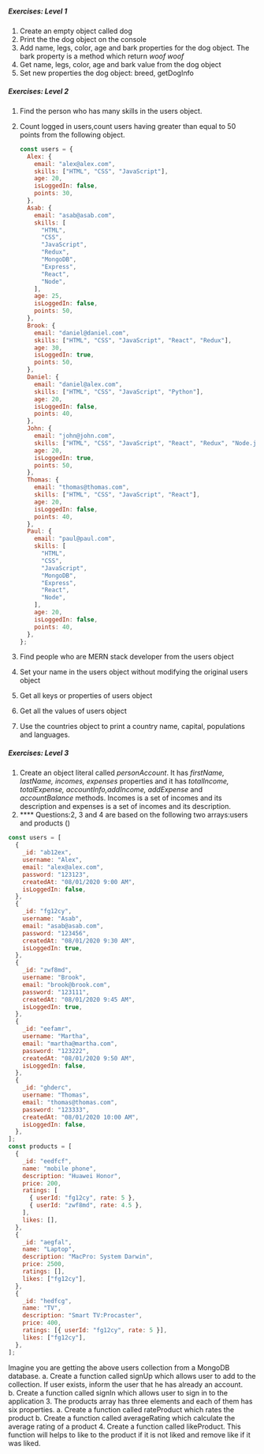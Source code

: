 ##### Exercises: Level 1

1. Create an empty object called dog
1. Print the the dog object on the console
1. Add name, legs, color, age and bark properties for the dog object. The bark property is a method which return _woof woof_
1. Get name, legs, color, age and bark value from the dog object
1. Set new properties the dog object: breed, getDogInfo

##### Exercises: Level 2

1. Find the person who has many skills in the users object.
1. Count logged in users,count users having greater than equal to 50 points from the following object.

   ```js
   const users = {
     Alex: {
       email: "alex@alex.com",
       skills: ["HTML", "CSS", "JavaScript"],
       age: 20,
       isLoggedIn: false,
       points: 30,
     },
     Asab: {
       email: "asab@asab.com",
       skills: [
         "HTML",
         "CSS",
         "JavaScript",
         "Redux",
         "MongoDB",
         "Express",
         "React",
         "Node",
       ],
       age: 25,
       isLoggedIn: false,
       points: 50,
     },
     Brook: {
       email: "daniel@daniel.com",
       skills: ["HTML", "CSS", "JavaScript", "React", "Redux"],
       age: 30,
       isLoggedIn: true,
       points: 50,
     },
     Daniel: {
       email: "daniel@alex.com",
       skills: ["HTML", "CSS", "JavaScript", "Python"],
       age: 20,
       isLoggedIn: false,
       points: 40,
     },
     John: {
       email: "john@john.com",
       skills: ["HTML", "CSS", "JavaScript", "React", "Redux", "Node.js"],
       age: 20,
       isLoggedIn: true,
       points: 50,
     },
     Thomas: {
       email: "thomas@thomas.com",
       skills: ["HTML", "CSS", "JavaScript", "React"],
       age: 20,
       isLoggedIn: false,
       points: 40,
     },
     Paul: {
       email: "paul@paul.com",
       skills: [
         "HTML",
         "CSS",
         "JavaScript",
         "MongoDB",
         "Express",
         "React",
         "Node",
       ],
       age: 20,
       isLoggedIn: false,
       points: 40,
     },
   };
   ```

1. Find people who are MERN stack developer from the users object
1. Set your name in the users object without modifying the original users object
1. Get all keys or properties of users object
1. Get all the values of users object
1. Use the countries object to print a country name, capital, populations and languages.

##### Exercises: Level 3

1. Create an object literal called _personAccount_. It has _firstName, lastName, incomes, expenses_ properties and it has _totalIncome, totalExpense, accountInfo,addIncome, addExpense_ and _accountBalance_ methods. Incomes is a set of incomes and its description and expenses is a set of incomes and its description.
2. \*\*\*\* Questions:2, 3 and 4 are based on the following two arrays:users and products ()

```js
const users = [
  {
    _id: "ab12ex",
    username: "Alex",
    email: "alex@alex.com",
    password: "123123",
    createdAt: "08/01/2020 9:00 AM",
    isLoggedIn: false,
  },
  {
    _id: "fg12cy",
    username: "Asab",
    email: "asab@asab.com",
    password: "123456",
    createdAt: "08/01/2020 9:30 AM",
    isLoggedIn: true,
  },
  {
    _id: "zwf8md",
    username: "Brook",
    email: "brook@brook.com",
    password: "123111",
    createdAt: "08/01/2020 9:45 AM",
    isLoggedIn: true,
  },
  {
    _id: "eefamr",
    username: "Martha",
    email: "martha@martha.com",
    password: "123222",
    createdAt: "08/01/2020 9:50 AM",
    isLoggedIn: false,
  },
  {
    _id: "ghderc",
    username: "Thomas",
    email: "thomas@thomas.com",
    password: "123333",
    createdAt: "08/01/2020 10:00 AM",
    isLoggedIn: false,
  },
];
const products = [
  {
    _id: "eedfcf",
    name: "mobile phone",
    description: "Huawei Honor",
    price: 200,
    ratings: [
      { userId: "fg12cy", rate: 5 },
      { userId: "zwf8md", rate: 4.5 },
    ],
    likes: [],
  },
  {
    _id: "aegfal",
    name: "Laptop",
    description: "MacPro: System Darwin",
    price: 2500,
    ratings: [],
    likes: ["fg12cy"],
  },
  {
    _id: "hedfcg",
    name: "TV",
    description: "Smart TV:Procaster",
    price: 400,
    ratings: [{ userId: "fg12cy", rate: 5 }],
    likes: ["fg12cy"],
  },
];
```

Imagine you are getting the above users collection from a MongoDB database.
a. Create a function called signUp which allows user to add to the collection. If user exists, inform the user that he has already an account.  
 b. Create a function called signIn which allows user to sign in to the application 3. The products array has three elements and each of them has six properties.
a. Create a function called rateProduct which rates the product
b. Create a function called averageRating which calculate the average rating of a product 4. Create a function called likeProduct. This function will helps to like to the product if it is not liked and remove like if it was liked.
